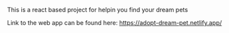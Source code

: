This is a react based project for helpin you find your dream pets

Link to the web app can be found here: https://adopt-dream-pet.netlify.app/
